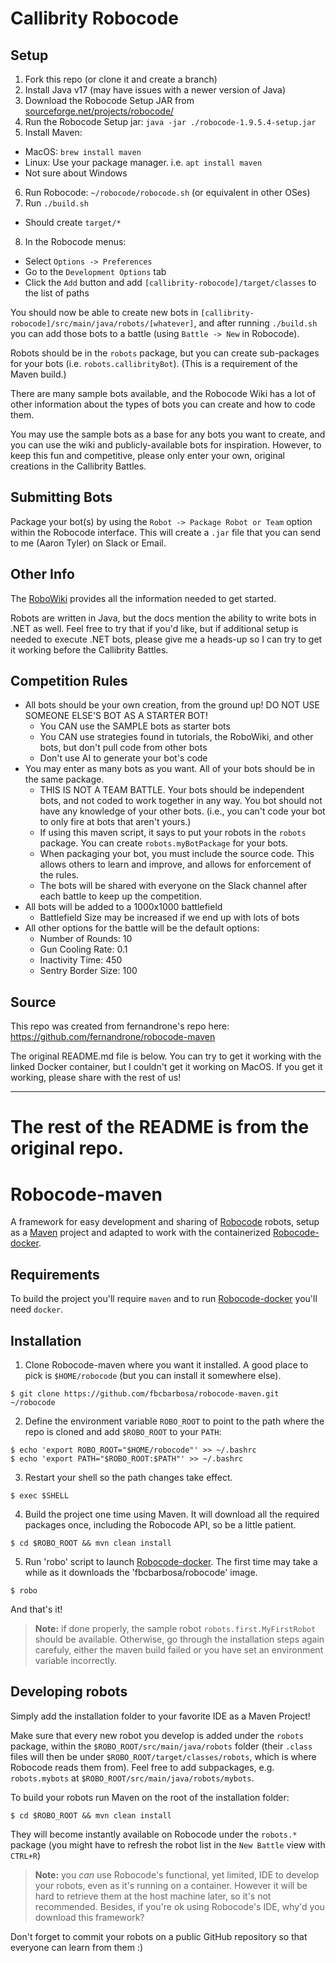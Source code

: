 # Callibrity Robocode

## Setup

1. Fork this repo (or clone it and create a branch)
2. Install Java v17 (may have issues with a newer version of Java)
3. Download the Robocode Setup JAR from [sourceforge.net/projects/robocode/](https://sourceforge.net/projects/robocode/files/robocode/1.9.5.2/robocode-1.9.5.4-setup.jar/download)
4. Run the Robocode Setup jar:
`java -jar ./robocode-1.9.5.4-setup.jar`
5. Install Maven:
  - MacOS: `brew install maven`
  - Linux: Use your package manager. i.e. `apt install maven`
  - Not sure about Windows
6. Run Robocode:
`~/robocode/robocode.sh` (or equivalent in other OSes)
7. Run `./build.sh`
  - Should create `target/*`
8. In the Robocode menus:
  - Select `Options -> Preferences`
  - Go to the `Development Options` tab
  - Click the `Add` button and add `[callibrity-robocode]/target/classes` to the list of paths

You should now be able to create new bots in `[callibrity-robocode]/src/main/java/robots/[whatever]`, and after running `./build.sh` you can add those bots to a battle (using `Battle -> New` in Robocode). 

Robots should be in the `robots` package, but you can create sub-packages for your bots (i.e. `robots.callibrityBot`). (This is a requirement of the Maven build.)

There are many sample bots available, and the Robocode Wiki has a lot of other information about the types of bots you can create and how to code them.

You may use the sample bots as a base for any bots you want to create, and you can use the wiki and publicly-available bots for inspiration. However, to keep this fun and competitive, please only enter your own, original creations in the Callibrity Battles.

## Submitting Bots

Package your bot(s) by using the `Robot -> Package Robot or Team` option within the Robocode interface. This will create a `.jar` file that you can send to me (Aaron Tyler) on Slack or Email.

## Other Info
The [RoboWiki](https://robowiki.net/wiki/Main_Page) provides all the information needed to get started.

Robots are written in Java, but the docs mention the ability to write bots in .NET as well. Feel free to try that if you'd like, but if additional setup is needed to execute .NET bots, please give me a heads-up so I can try to get it working before the Callibrity Battles.

## Competition Rules
- All bots should be your own creation, from the ground up! DO NOT USE SOMEONE ELSE'S BOT AS A STARTER BOT!
  - You CAN use the SAMPLE bots as starter bots
  - You CAN use strategies found in tutorials, the RoboWiki, and other bots, but don't pull code from other bots
  - Don't use AI to generate your bot's code
- You may enter as many bots as you want. All of your bots should be in the same package.
  - THIS IS NOT A TEAM BATTLE. Your bots should be independent bots, and not coded to work together in any way. You bot should not have any knowledge of your other bots. (i.e., you can't code your bot to only fire at bots that aren't yours.)
  - If using this maven script, it says to put your robots in the `robots` package. You can create `robots.myBotPackage` for your bots.
  - When packaging your bot, you must include the source code. This allows others to learn and improve, and allows for enforcement of the rules.
  - The bots will be shared with everyone on the Slack channel after each battle to keep up the competition.
- All bots will be added to a 1000x1000 battlefield
  - Battlefield Size may be increased if we end up with lots of bots
- All other options for the battle will be the default options:
  - Number of Rounds: 10
  - Gun Cooling Rate: 0.1
  - Inactivity Time: 450
  - Sentry Border Size: 100



## Source
This repo was created from fernandrone's repo here:
https://github.com/fernandrone/robocode-maven

The original README.md file is below. You can try to get it working with the linked Docker container, but I couldn't get it working on MacOS. If you get it working, please share with the rest of us!

---

# The rest of the README is from the original repo.

# Robocode-maven

A framework for easy development and sharing of [Robocode](http://robocode.sourceforge.net/) robots, setup as a [Maven](https://maven.apache.org/) project and adapted to work with the containerized [Robocode-docker](https://github.com/fbcbarbosa/robocode-docker).

## Requirements

To build the project you'll require `maven` and to run [Robocode-docker](https://github.com/fbcbarbosa/robocode-docker) you'll need `docker`.

## Installation

1. Clone Robocode-maven where you want it installed. A good place to pick is `$HOME/robocode` (but you can install it somewhere else).

  ```
  $ git clone https://github.com/fbcbarbosa/robocode-maven.git ~/robocode
  ```

2. Define the environment variable `ROBO_ROOT` to point to the path where the repo is cloned and add `$ROBO_ROOT` to your `PATH`:

  ```
  $ echo 'export ROBO_ROOT="$HOME/robocode"' >> ~/.bashrc 
  $ echo 'export PATH="$ROBO_ROOT:$PATH"' >> ~/.bashrc
  ```
  
3. Restart your shell so the path changes take effect.

  ```
  $ exec $SHELL
  ```

4. Build the project one time using Maven. It will download all the required packages once, including the Robocode API, so be a little patient.

  ```
  $ cd $ROBO_ROOT && mvn clean install
  ```

5. Run 'robo' script to launch [Robocode-docker](https://github.com/fbcbarbosa/robocode-docker). The first time may take a while as it downloads the 'fbcbarbosa/robocode' image.

  ```
  $ robo
  ```

And that's it! 

> **Note:** if done properly, the sample robot `robots.first.MyFirstRobot` should be available. Otherwise, go through the installation steps again carefuly, either the maven build failed or you have set an environment variable incorrectly.
  
## Developing robots

Simply add the installation folder to your favorite IDE as a Maven Project! 

Make sure that every new robot you develop is added under the `robots` package, within the `$ROBO_ROOT/src/main/java/robots` folder (their `.class` files will then be under `$ROBO_ROOT/target/classes/robots`, which is where Robocode reads them from). Feel free to add subpackages, e.g. `robots.mybots` at `$ROBO_ROOT/src/main/java/robots/mybots`.

To build your robots run Maven on the root of the installation folder:

```
$ cd $ROBO_ROOT && mvn clean install
```

They will become instantly available on Robocode under the `robots.*` package (you might have to refresh the robot list in the `New Battle` view with `CTRL+R`)

> **Note:** you *can* use Robocode's functional, yet limited, IDE to develop your robots, even as it's running on a container. However it will be hard to retrieve them at the host machine later, so it's not recommended. Besides, if you're ok using Robocode's IDE, why'd you download this framework?

Don't forget to commit your robots on a public GitHub repository so that everyone can learn from them :)
